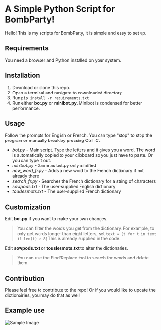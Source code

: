 ﻿# A Simple Python Script for BombParty!

Hello! This is my scripts for BombParty, it is simple and easy to set up.


## Requirements

You need a browser and Python installed on your system.


## Installation

 1. Download or clone this repo. 
 2. Open a terminal and navigate to downloaded directory
 3. Run `pip install -r requirements.txt`
 4. Run either **bot.py** or **minibot.py**. Minibot is condensed for
    better performance.

## Usage

Follow the prompts for English or French. You can type "stop" to stop the program or manually break by pressing Ctrl+C.

 - *bot.py* - Main script. Type the letters and it gives you a word. The word is automatically copied to your clipboard so you just have to
   paste.  Or you can type it out.
 - *minibot.py* - Same as bot.py only minified
 - *new_word_fr.py* - Adds a new word to the French dictionary if not already there
 - *search_fr.py* - Searches the French dictionary for a string of characters
 - *sowpods.txt* - The user-supplied English dictionary
 - *touslesmots.txt* - The user-supplied French dictionary

## Customization

Edit **bot.py** if you want to make your own changes.

> You can filter the words you get from the dictionary.  For example, to only get words longer than eight letters, set `text = [t for t in text if len(t) > 8]`This is already supplied in the code.

Edit **sowpods.txt** or **touslesmots.txt** to alter the dictionaries.

> You can use the Find/Replace tool to search for words and delete them.

## Contribution

Please feel free to contribute to the repo! Or if you would like to update the dictionairies, you may do that as well.

## Example use

![Sample Image](https://puu.sh/FrVco.png)

